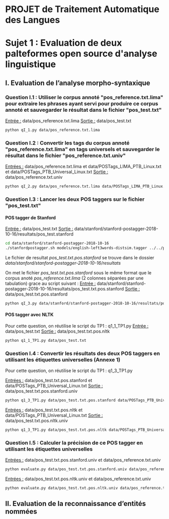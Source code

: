 # PROJET de Traitement Automatique des Langues

# Sujet 1 : Evaluation de deux palteformes open source d'analyse linguistique

## I. Evaluation de l’analyse morpho-syntaxique

### Question I.1 : Utiliser le corpus annoté "pos_reference.txt.lima" pour extraire les phrases ayant servi pour produire ce corpus annoté et sauvegarder le résultat dans le fichier "pos_test.txt"
<u>Entrée :</u> data/pos_reference.txt.lima
<u>Sortie :</u> data/pos_test.txt
```bash
python qI_1.py data/pos_reference.txt.lima
```


### Question I.2 : Convertir les tags du corpus annoté "pos_reference.txt.lima" en tags universels et sauvegarder le résultat dans le fichier "pos_reference.txt.univ"
<u>Entrées :</u> data/pos_reference.txt.lima et data/POSTags_LIMA_PTB_Linux.txt et data/POSTags_PTB_Universal_Linux.txt
<u>Sortie :</u> data/pos_reference.txt.univ
```bash
python qI_2.py data/pos_reference.txt.lima data/POSTags_LIMA_PTB_Linux.txt data/POSTags_PTB_Universal_Linux.txt
```


### Question I.3 : Lancer les deux POS taggers sur le fichier "pos_test.txt"
#### POS tagger de Stanford
<u>Entrée :</u> data/pos_test.txt
<u>Sortie :</u> data/stanford/stanford-postagger-2018-10-16/resultats/pos_test.stanford
```bash
cd data/stanford/stanford-postagger-2018-10-16
./stanfordpostagger.sh models/english-left3words-distsim.tagger ../../pos_test.txt > resultats/pos_test.txt.pos.stanford
```
Le fichier de resultat _pos_test.txt.pos.stanford_ se trouve dans le dossier _data/stanford/stanford-postagger-2018-10-16/resultats_

On met le fichier _pos_test.txt.pos.stanford_ sous le même format que le corpus anoté _pos_reference.txt.lima_ (2 colonnes séparées par une tabulation) grace au script suivant :
<u>Entrée :</u> data/stanford/stanford-postagger-2018-10-16/resultats/pos_test.txt.pos.stanford
<u>Sortie :</u> data/pos_test.txt.pos.stanford
```bash
python qI_3.py data/stanford/stanford-postagger-2018-10-16/resultats/pos_test.txt.pos.stanford data/pos_test.txt.pos.stanford
```

#### POS tagger avec NLTK
Pour cette question, on réutilise le script du TP1 : q1_1_TP1.py
<u>Entrée :</u> data/pos_test.txt
<u>Sortie :</u> data/pos_test.txt.pos.nltk
```bash
python q1_1_TP1.py data/pos_test.txt
```


### Question I.4 : Convertir les résultats des deux POS taggers en utilisant les étiquettes universelles (Annexe 1)
Pour cette question, on réutilise le script du TP1 : q1_3_TP1.py

<u>Entrées :</u> data/pos_test.txt.pos.stanford et data/POSTags_PTB_Universal_Linux.txt
<u>Sortie :</u> data/pos_test.txt.pos.stanford.univ
```bash
python q1_3_TP1.py data/pos_test.txt.pos.stanford data/POSTags_PTB_Universal_Linux.txt
```

<u>Entrées :</u> data/pos_test.txt.pos.nltk et data/POSTags_PTB_Universal_Linux.txt
<u>Sortie :</u> data/pos_test.txt.pos.nltk.univ
```bash
python q1_3_TP1.py data/pos_test.txt.pos.nltk data/POSTags_PTB_Universal_Linux.txt
```


### Question I.5 : Calculer la précision de ce POS tagger en utilisant les étiquettes universelles

<u>Entrées :</u> data/pos_test.txt.pos.stanford.univ et data/pos_reference.txt.univ
```bash
python evaluate.py data/pos_test.txt.pos.stanford.univ data/pos_reference.txt.univ
```

<u>Entrées :</u> data/pos_test.txt.pos.nltk.univ et data/pos_reference.txt.univ
```bash
python evaluate.py data/pos_test.txt.pos.nltk.univ data/pos_reference.txt.univ
```


## II. Evaluation de la reconnaissance d’entités nommées 
